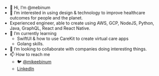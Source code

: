 - 👋 Hi, I’m @mebinum
- 👀 I’m interested in using design & technology to improve healthcare outcomes for people and the planet.
- Experienced engineer, able to create using AWS, GCP, NodeJS, Python, Java, GraphQL, React and React Native.
- 🌱 I’m currently learning
   * SwiftUI & how to use CareKit to create virtual care apps
   * Golang skills.
- 💞️ I’m looking to collaborate with companies doing interesting things.
- 📫 How to reach me 
  * 🐦 [@mikeebinum](http://twitter.com/mikeebinum)
  * [LinkedIn](http://linkedin.com/in/mebinum)

<!---
mebinum/mebinum is a ✨ special ✨ repository because its `README.md` (this file) appears on your GitHub profile.
You can click the Preview link to take a look at your changes.
--->
